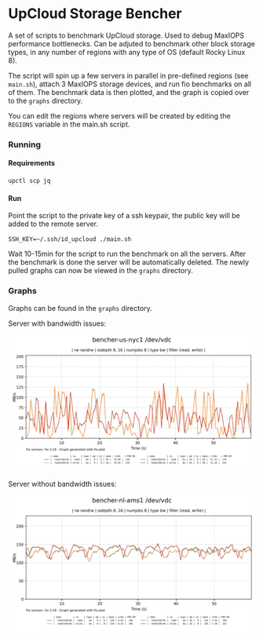 # UpCloud Storage Bencher

A set of scripts to benchmark UpCloud storage. Used to debug MaxIOPS performance
bottlenecks. Can be adjuted to benchmark other block storage types, in any number
of regions with any type of OS (default Rocky Linux 8).

The script will spin up a few servers in parallel in pre-defined regions (see `main.sh`), 
attach 3 MaxIOPS storage devices, and run fio benchmarks on all of them. The 
benchmark data is then plotted, and the graph is copied over to the `graphs` 
directory.

You can edit the regions where servers will be created by editing the `REGIONS`
variable in the main.sh script.

### Running

#### Requirements

```
upctl scp jq
```

#### Run

Point the script to the private key of a ssh keypair, the public key will be added
to the remote server.

```
SSH_KEY=~/.ssh/id_upcloud ./main.sh
```

Wait 10-15min for the script to run the benchmark on all the servers. After the 
benchmark is done the server will be automatically deleted. The newly pulled
graphs can now be viewed in the `graphs` directory.

### Graphs

Graphs can be found in the `graphs` directory.

Server with bandwidth issues:

![Bad Storage Example](/graphs/2022-09-21-1663792164/bencher-us-nyc1-vdc.png)

Server without bandwidth issues:

![Good Storage Example](/graphs/2022-09-21-1663792164/bencher-nl-ams1-vdc.png)
